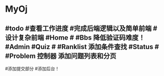 # MyOj
#todo
#查看工作进度
#完成后端逻辑以及简单前端
#设计复杂前端
#Home #
#Bbs
降低验证码难度！
#Admin
#Quiz #
#Ranklist
添加条件查找
#Status #
#Problem
控制器
添加问题列表和分页
--------
#添加提交部分
#添加后台！